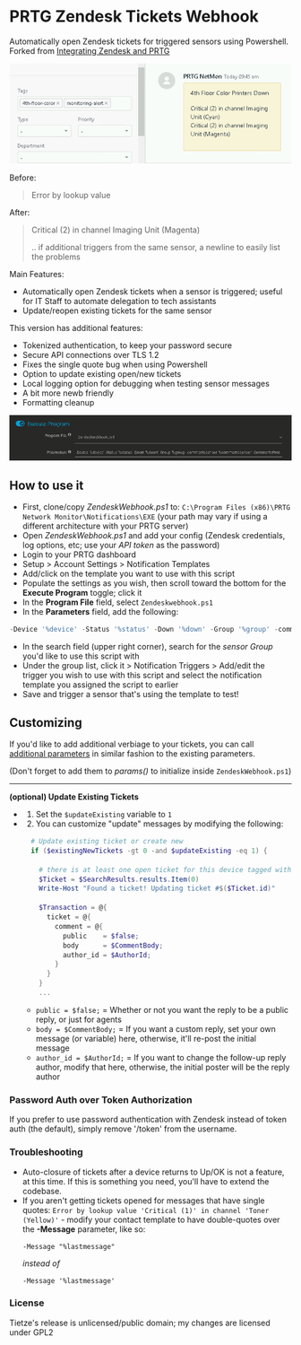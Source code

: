 # PRTG Zendesk Tickets Webhook

Automatically open Zendesk tickets for triggered sensors using Powershell.  Forked from [Integrating Zendesk and PRTG](https://tietze.io/b/2015/09/08/integrating-zendesk-and-prtg/)

![Zendesk Tickets](./img/tickets.png)


Before:
> Error by lookup value

After:
> Critical (2) in channel Imaging Unit (Magenta)
>
> .. if additional triggers from the same sensor, a newline to easily list the problems

Main Features:
- Automatically open Zendesk tickets when a sensor is triggered; useful for IT Staff to automate delegation to tech assistants
- Update/reopen existing tickets for the same sensor

This version has additional features:
- Tokenized authentication, to keep your password secure
- Secure API connections over TLS 1.2
- Fixes the single quote bug when using Powershell
- Option to update existing open/new tickets
- Local logging option for debugging when testing sensor messages
- A bit more newb friendly
- Formatting cleanup

![PRTG Parameters](./img/execute-program.png)

## How to use it
- First, clone/copy *ZendeskWebhook.ps1* to: `C:\Program Files (x86)\PRTG Network Monitor\Notifications\EXE` (your path may vary if using a different architecture with your PRTG server)
- Open *ZendeskWebhook.ps1* and add your config (Zendesk credentials, log options, etc; use your *API token* as the password)
- Login to your PRTG dashboard
- Setup > Account Settings > Notification Templates
- Add/click on the template you want to use with this script
- Populate the settings as you wish, then scroll toward the bottom for the **Execute Program** toggle; click it
- In the **Program File** field, select `Zendeskwebhook.ps1`
- In the **Parameters** field, add the following:
```powershell
-Device '%device' -Status '%status' -Down '%down' -Group '%group' -commentssensor '%commentssensor' -CommentsProbe '%commentsprobe' -Message '%message'
```
- In the search field (upper right corner), search for the *sensor Group* you'd like to use this script with
- Under the group list, click it > Notification Triggers > Add/edit the trigger you wish to use with this script and select the notification template you assigned the script to earlier
- Save and trigger a sensor that's using the template to test!

## Customizing
If you'd like to add additional verbiage to your tickets, you can call [additional parameters](https://www.paessler.com/manuals/prtg/list_of_placeholders_for_notifications) in similar fashion to the existing parameters.

(Don't forget to add them to *params()* to initialize inside `ZendeskWebhook.ps1`)

***
**(optional) Update Existing Tickets**

- 1) Set the `$updateExisting` variable to `1`
- 2) You can customize "update" messages by modifying the following:
  ```powershell
    # Update existing ticket or create new
    if ($existingNewTickets -gt 0 -and $updateExisting -eq 1) {

      # there is at least one open ticket for this device tagged with PRTG
      $Ticket = $SearchResults.results.Item(0)
      Write-Host "Found a ticket! Updating ticket #$($Ticket.id)"

      $Transaction = @{
        ticket = @{
          comment = @{
            public    = $false;
            body      = $CommentBody;
            author_id = $AuthorId;
          }
        }
      }
      ...
  ```
    - `public = $false;` = Whether or not you want the reply to be a public reply, or just for agents
    - `body = $CommentBody;` = If you want a custom reply, set your own message (or variable) here, otherwise, it'll re-post the initial message
    - `author_id = $AuthorId;` = If you want to change the follow-up reply author, modify that here, otherwise, the initial poster will be the reply author

### Password Auth over Token Authorization
If you prefer to use password authentication with Zendesk instead of token auth (the default), simply remove '/token' from the username.

### Troubleshooting
- Auto-closure of tickets after a device returns to Up/OK is not a feature, at this time.  If this is something you need, you'll have to extend the codebase.
- If you aren't getting tickets opened for messages that have single quotes: `Error by lookup value 'Critical (1)' in channel 'Toner (Yellow)'` - modify your contact template to have double-quotes over the **-Message** parameter, like so:
    ```text
    -Message "%lastmessage"
    ```
    *instead of*
    ```text
    -Message '%lastmessage'
    ```

### License
Tietze's release is unlicensed/public domain; my changes are licensed under GPL2
